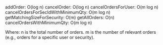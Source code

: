 addOrder:                           O(log n)
cancelOrder:                        O(log n)
cancelOrdersForUser:                O(m log n)
cancelOrdersForSecIdWithMinimumQty: O(m log n)
getMatchingSizeForSecurity:         O(m)
getAllOrders:                       O(n)
cancelOrdersWithMinimumQty:         O(m log n)

Where:
  n is the total number of orders.
  m is the number of relevant orders (e.g., orders for a specific user or security).
